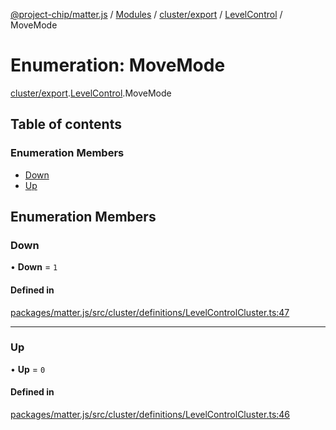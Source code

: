 [@project-chip/matter.js](../README.md) / [Modules](../modules.md) / [cluster/export](../modules/cluster_export.md) / [LevelControl](../modules/cluster_export.LevelControl.md) / MoveMode

# Enumeration: MoveMode

[cluster/export](../modules/cluster_export.md).[LevelControl](../modules/cluster_export.LevelControl.md).MoveMode

## Table of contents

### Enumeration Members

- [Down](cluster_export.LevelControl.MoveMode.md#down)
- [Up](cluster_export.LevelControl.MoveMode.md#up)

## Enumeration Members

### Down

• **Down** = ``1``

#### Defined in

[packages/matter.js/src/cluster/definitions/LevelControlCluster.ts:47](https://github.com/project-chip/matter.js/blob/e87b236f/packages/matter.js/src/cluster/definitions/LevelControlCluster.ts#L47)

___

### Up

• **Up** = ``0``

#### Defined in

[packages/matter.js/src/cluster/definitions/LevelControlCluster.ts:46](https://github.com/project-chip/matter.js/blob/e87b236f/packages/matter.js/src/cluster/definitions/LevelControlCluster.ts#L46)
